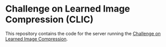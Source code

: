 # Challenge on Learned Image Compression (CLIC)

This repository contains the code for the server running the
[Challenge on Learned Image Compression](http://compression.cc).
